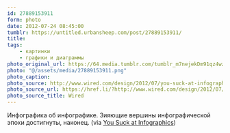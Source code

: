 ```yaml
---
id: 27889153911
form: photo
date: 2012-07-24 08:45:00
tumblr: https://untitled.urbansheep.com/post/27889153911/
title:
tags:
    - картинки
    - графики и диаграммы
photo_original_url: https://64.media.tumblr.com/tumblr_m7nejekDm91qz4wzio1_r1_1280.png
photo: "@/assets/media/27889153911.png"
photo_caption:
photo_source: http://www.wired.com/design/2012/07/you-suck-at-infographics/
photo_source_url: https://href.li/?http://www.wired.com/design/2012/07/you-suck-at-infographics/#
photo_source_title: Wired
---
```


<p>Инфографика об инфографике. Зияющие вершины инфографической эпохи достигнуты, наконец. (via <a href="http://www.wired.com/design/2012/07/you-suck-at-infographics/#">You Suck at Infographics</a>)</p>
